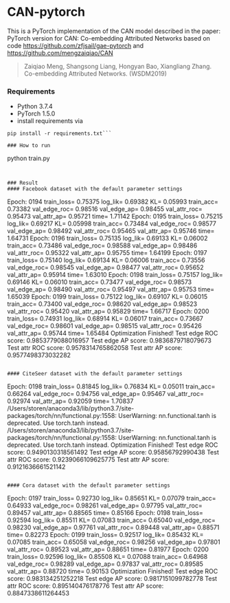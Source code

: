 # CAN-pytorch
This is a PyTorch implementation of the CAN model described in the paper:
PyTorch version for CAN: Co-embedding Attributed Networks based on code <https://github.com/zfjsail/gae-pytorch> and <https://github.com/mengzaiqiao/CAN> 
>Zaiqiao Meng, Shangsong Liang, Hongyan Bao, Xiangliang Zhang. Co-embedding Attributed Networks. (WSDM2019)


### Requirements
- Python 3.7.4
- PyTorch 1.5.0
- install requirements via 

```
pip install -r requirements.txt``` 

### How to run
```
python train.py
```


### Result 
#### Facebook dataset with the default parameter settings
```
Epoch: 0194 train_loss= 0.75375 log_lik= 0.69382 KL= 0.05993 train_acc= 0.73382 val_edge_roc= 0.98516 val_edge_ap= 0.98455 val_attr_roc= 0.95473 val_attr_ap= 0.95721 time= 1.71142
Epoch: 0195 train_loss= 0.75215 log_lik= 0.69217 KL= 0.05998 train_acc= 0.73484 val_edge_roc= 0.98577 val_edge_ap= 0.98492 val_attr_roc= 0.95465 val_attr_ap= 0.95746 time= 1.64731
Epoch: 0196 train_loss= 0.75135 log_lik= 0.69133 KL= 0.06002 train_acc= 0.73486 val_edge_roc= 0.98588 val_edge_ap= 0.98486 val_attr_roc= 0.95322 val_attr_ap= 0.95755 time= 1.64199
Epoch: 0197 train_loss= 0.75140 log_lik= 0.69134 KL= 0.06006 train_acc= 0.73556 val_edge_roc= 0.98545 val_edge_ap= 0.98477 val_attr_roc= 0.95652 val_attr_ap= 0.95914 time= 1.63010
Epoch: 0198 train_loss= 0.75157 log_lik= 0.69146 KL= 0.06010 train_acc= 0.73477 val_edge_roc= 0.98573 val_edge_ap= 0.98490 val_attr_roc= 0.95497 val_attr_ap= 0.95753 time= 1.65039
Epoch: 0199 train_loss= 0.75122 log_lik= 0.69107 KL= 0.06015 train_acc= 0.73400 val_edge_roc= 0.98620 val_edge_ap= 0.98523 val_attr_roc= 0.95420 val_attr_ap= 0.95829 time= 1.66717
Epoch: 0200 train_loss= 0.74931 log_lik= 0.68914 KL= 0.06017 train_acc= 0.73667 val_edge_roc= 0.98601 val_edge_ap= 0.98515 val_attr_roc= 0.95426 val_attr_ap= 0.95744 time= 1.65484
Optimization Finished!
Test edge ROC score: 0.9853779088016957
Test edge AP score: 0.9836879718079673
Test attr ROC score: 0.9578314765862058
Test attr AP score: 0.9577498373032282
```

#### CiteSeer dataset with the default parameter settings  
```
Epoch: 0198 train_loss= 0.81845 log_lik= 0.76834 KL= 0.05011 train_acc= 0.66264 val_edge_roc= 0.94756 val_edge_ap= 0.95467 val_attr_roc= 0.92974 val_attr_ap= 0.92059 time= 1.70837
/Users/storen/anaconda3/lib/python3.7/site-packages/torch/nn/functional.py:1558: UserWarning: nn.functional.tanh is deprecated. Use torch.tanh instead.
/Users/storen/anaconda3/lib/python3.7/site-packages/torch/nn/functional.py:1558: UserWarning: nn.functional.tanh is deprecated. Use torch.tanh instead.
Optimization Finished!
Test edge ROC score: 0.9490130318561492
Test edge AP score: 0.95856792990438
Test attr ROC score: 0.9239066109625775
Test attr AP score: 0.9121636661521142
```

#### Cora dataset with the default parameter settings 

```
Epoch: 0197 train_loss= 0.92730 log_lik= 0.85651 KL= 0.07079 train_acc= 0.64933 val_edge_roc= 0.98261 val_edge_ap= 0.97795 val_attr_roc= 0.89457 val_attr_ap= 0.88565 time= 0.85166
Epoch: 0198 train_loss= 0.92594 log_lik= 0.85511 KL= 0.07083 train_acc= 0.65040 val_edge_roc= 0.98230 val_edge_ap= 0.97761 val_attr_roc= 0.89448 val_attr_ap= 0.88571 time= 0.82273
Epoch: 0199 train_loss= 0.92517 log_lik= 0.85432 KL= 0.07085 train_acc= 0.65058 val_edge_roc= 0.98256 val_edge_ap= 0.97801 val_attr_roc= 0.89523 val_attr_ap= 0.88651 time= 0.81977
Epoch: 0200 train_loss= 0.92596 log_lik= 0.85508 KL= 0.07088 train_acc= 0.64968 val_edge_roc= 0.98289 val_edge_ap= 0.97837 val_attr_roc= 0.89585 val_attr_ap= 0.88720 time= 0.90153
Optimization Finished!
Test edge ROC score: 0.983134251252218
Test edge AP score: 0.9817151099782778
Test attr ROC score: 0.895140476178776
Test attr AP score: 0.8847338611264453
```
